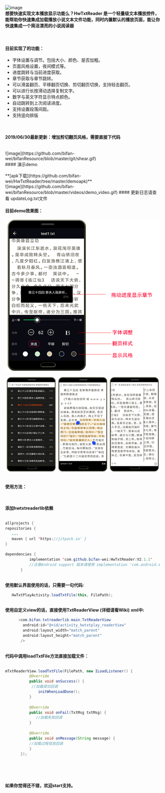 ![image](https://github.com/bifan-wei/HwTxtReader/blob/master/pics/ic_txt_logo.png) <br> 
**想要快速实现文本播放显示功能么？HwTxtReader 是一个轻量级文本播放控件，能帮助你快速集成加载播放小说文本文件功能，同时内置默认的播放页面，能让你快速集成一个简洁漂亮的小说阅读器**<br> 
<br> <br> 
#### 目前实现了的功能：
+  字体设置与调节。包括大小、颜色、是否加粗。<br>
+   页面风格设置，夜间模式等。<br>
+   进度跳转与当前进度获取。<br>
+   章节获取与章节跳转。<br>
+   可以滑盖翻页、平移翻页切换、剪切翻页切换，支持轻击翻页。<br>
+   可以进行长按滑动选择复制文字。<br>
+   数字与英文字符显示特点颜色。<br>
+   自动跳转到上次阅读进度。<br>
+   支持设置段落间距。<br>
+  支持竖向排版

<br>

#### 2019/06/30最新更新：增加剪切翻页风格，需要直接下代码
<br>
![image](https://github.com/bifan-wei/bifanResource/blob/master/git/shear.gif)
<br>
#### 演示demo
<br><br>
**[apk下载](https://github.com/bifan-wei/HwTxtReader/tree/master/demoapk)** <br>
![image](https://github.com/bifan-wei/bifanResource/blob/master/videos/demo_video.gif)
#### 更新日志请查看 updateLog.txt文件
<br>

#### 目前demo效果图：
![image](https://github.com/bifan-wei/HwTxtReader/blob/master/pics/ic_reader1.png)
<br><br>
![image](https://github.com/bifan-wei/HwTxtReader/blob/master/pics/ic_show.png)
<br><br>

#### 使用方法：
<br>

 **添加hwtxtreaderlib依赖**
<br> 
<br> 
 ```java
 allprojects {
repositories {
	...
	maven { url 'https://jitpack.io' }
}
 
dependencies {
	        implementation 'com.github.bifan-wei:HwTxtReader:V2.1.1'
	        //注意Android support 版本请使用 implementation 'com.android.support:appcompat-v7:28.0.0'，
		}
		
```

**使用默认界面使用的话，只需要一句代码:**

  ```java
     HwTxtPlayActivity.loadTxtFile(this, FilePath);
       
```
**使用自定义view的话，直接使用TxtReaderView (详细请看Wiki)**
**xml中:**
```java
      <com.bifan.txtreaderlib.main.TxtReaderView 
        android:id="@+id/activity_hwtxtplay_readerView" 
        android:layout_width="match_parent"  
        android:layout_height="match_parent" 
       />
       
```
**代码中调用loadTxtFile方法直接加载文件：**<br>
 
 ```java
 
 mTxtReaderView.loadTxtFile(FilePath, new ILoadListener() { 
            @Override 
            public void onSuccess() { 
             //加载成功回调 
                initWhenLoadDone(); 
            } 

            @Override 
            public void onFail(TxtMsg txtMsg) { 
               //加载失败回调 
            } 

            @Override 
            public void onMessage(String message) {  
            //加载过程信息回调 
            } 
        }); 
	
```
<br> 
<br> 

#### 如果你觉得还不错，欢迎start支持。

